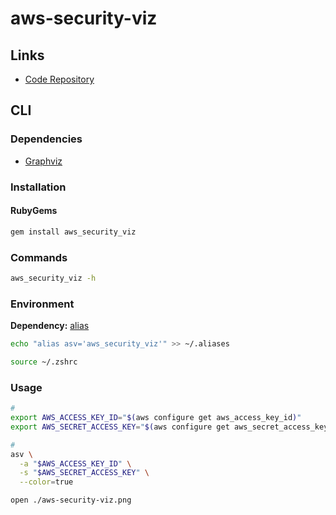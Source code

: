 # aws-security-viz

<!--
NOTES:
works with rbenv
-->

## Links

- [Code Repository](https://github.com/anaynayak/aws-security-viz)

## CLI

### Dependencies

- [Graphviz](/graphviz.md)

### Installation

#### RubyGems

```sh
gem install aws_security_viz
```

### Commands

```sh
aws_security_viz -h
```

### Environment

**Dependency:** [alias](/shell/alias.md)

```sh
echo "alias asv='aws_security_viz'" >> ~/.aliases

source ~/.zshrc
```

### Usage

```sh
#
export AWS_ACCESS_KEY_ID="$(aws configure get aws_access_key_id)"
export AWS_SECRET_ACCESS_KEY="$(aws configure get aws_secret_access_key)"

#
asv \
  -a "$AWS_ACCESS_KEY_ID" \
  -s "$AWS_SECRET_ACCESS_KEY" \
  --color=true

open ./aws-security-viz.png
```
